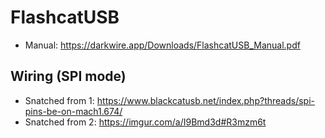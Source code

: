 # FlashcatUSB

* Manual: https://darkwire.app/Downloads/FlashcatUSB_Manual.pdf

## Wiring (SPI mode)
* Snatched from 1: https://www.blackcatusb.net/index.php?threads/spi-pins-be-on-mach1.674/
* Snatched from 2: https://imgur.com/a/I9Bmd3d#R3mzm6t

